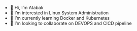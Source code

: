 - 👋 Hi, I’m Atabak
- 👀 I’m interested in Linux System Administration
- 🌱 I’m currently learning Docker and Kubernetes
- 💞️ I’m looking to collaborate on DEVOPS and CICD pipeline

<!---
mjtbmsv/mjtbmsv is a ✨ special ✨ repository because its `README.md` (this file) appears on your GitHub profile.
You can click the Preview link to take a look at your changes.
--->
